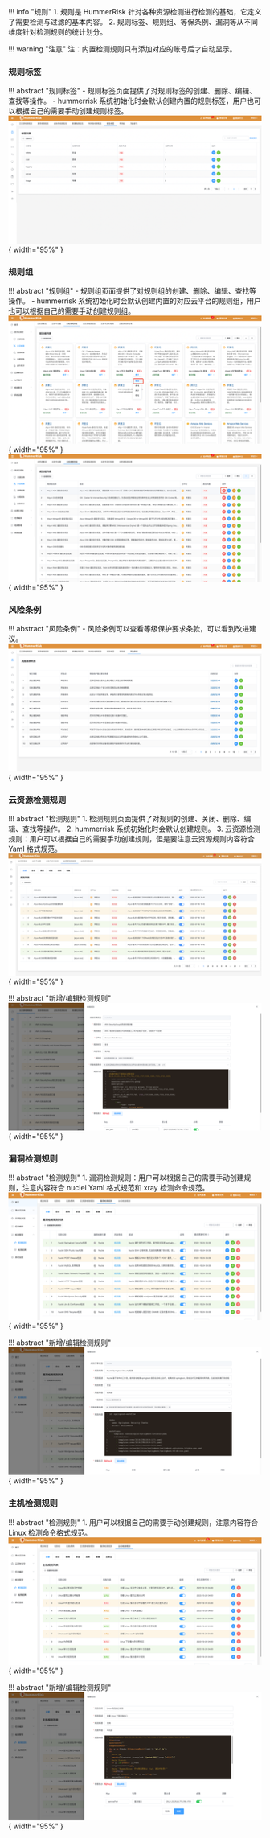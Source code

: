 !!! info "规则"
    1. 规则是 HummerRisk 针对各种资源检测进行检测的基础，它定义了需要检测与过滤的基本内容。
    2. 规则标签、规则组、等保条例、漏洞等从不同维度针对检测规则的统计划分。

!!! warning "注意"
    注：内置检测规则只有添加对应的账号后才自动显示。

### 规则标签

!!! abstract "规则标签"
    - 规则标签页面提供了对规则标签的创建、删除、编辑、查找等操作。
    - hummerrisk 系统初始化时会默认创建内置的规则标签，用户也可以根据自己的需要手动创建规则标签。
    ![规则标签](../img/user/rule/rule_tag.png){ width="95%" }

### 规则组

!!! abstract "规则组"
    - 规则组页面提供了对规则组的创建、删除、编辑、查找等操作。
    - hummerrisk 系统初始化时会默认创建内置的对应云平台的规则组，用户也可以根据自己的需要手动创建规则组。
    ![云检测规则组](../img/release/0.4.0/group.png){ width="95%" }
    ![云检测规则组](../img/release/0.4.0/group2.png){ width="95%" }

### 风险条例

!!! abstract "风险条例"
    - 风险条例可以查看等级保护要求条款，可以看到改进建议。
    ![风险条例](../img/user/rule/rule_in.png){ width="95%" }

### 云资源检测规则

!!! abstract "检测规则"
    1. 检测规则页面提供了对规则的创建、关闭、删除、编辑、查找等操作。
    2. hummerrisk 系统初始化时会默认创建规则。
    3. 云资源检测规则：用户可以根据自己的需要手动创建规则，但是要注意云资源规则内容符合 Yaml 格式规范。
    ![检测规则](../img/user/rule/rule.png){ width="95%" }

!!! abstract "新增/编辑检测规则"
    ![新增](../img/user/rule/rule_add.png){ width="95%" }

### 漏洞检测规则

!!! abstract "检测规则"
    1. 漏洞检测规则：用户可以根据自己的需要手动创建规则，注意内容符合 nuclei Yaml 格式规范和 xray 检测命令规范。
    ![检测规则](../img/user/vuln_rule1.png){ width="95%" }

!!! abstract "新增/编辑检测规则"
    ![新增](../img/user/vuln_rule2.png){ width="95%" }

### 主机检测规则

!!! abstract "检测规则"
    1. 用户可以根据自己的需要手动创建规则，注意内容符合 Linux 检测命令格式规范。
    ![检测规则](../img/user/server_rule1.png){ width="95%" }

!!! abstract "新增/编辑检测规则"
    ![新增](../img/user/server_rule2.png){ width="95%" }
